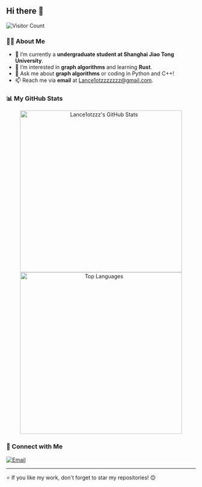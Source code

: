 ## Hi there 👋

![Visitor Count](https://profile-counter.glitch.me/Lance1otzzz/count.svg)

### 👨‍💻 About Me
- 🔭 I’m currently a **undergraduate student at Shanghai Jiao Tong University**.
- 🌱 I’m interested in **graph algorithms** and learning **Rust**.
- 💬 Ask me about **graph algorithms** or coding in Python and C++!
- 📫 Reach me via **email** at [Lance1otzzzzzzz@gmail.com](mailto:Lance1otzzzzzzz@gmail.com).

### 📊 My GitHub Stats
<div align="center">
  <img src="https://github-readme-stats.vercel.app/api?username=Lance1otzzz&show_icons=true&theme=tokyonight&hide_border=true&count_private=true" alt="Lance1otzzz's GitHub Stats" width="430" />
  <img src="https://github-readme-stats.vercel.app/api/top-langs/?username=Lance1otzzz&layout=compact&theme=tokyonight&hide_border=true" alt="Top Languages" width="430" />
</div>

### 📌 Connect with Me
[![Email](https://img.shields.io/badge/Email-Contact-red?style=flat&logo=gmail)](mailto:Lance1otzzzzzzz@gmail.com)

---

⭐️ If you like my work, don't forget to star my repositories! 😊
